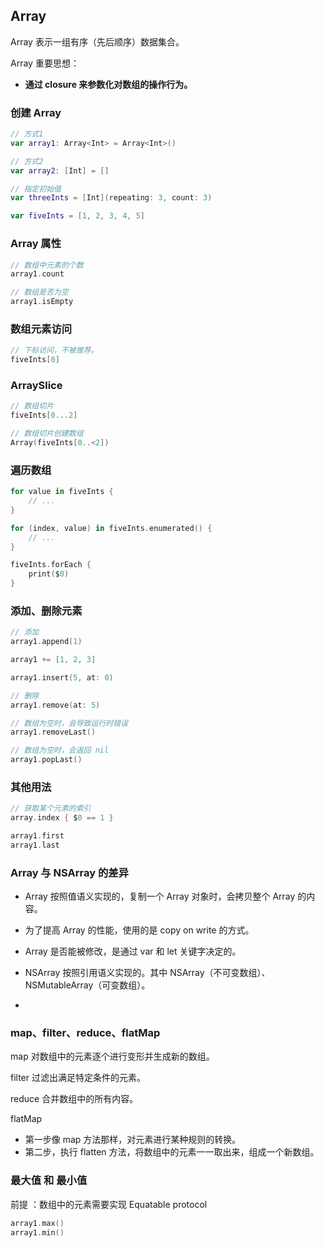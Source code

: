 ## Array

Array 表示一组有序（先后顺序）数据集合。


Array 重要思想：

* **通过 closure 来参数化对数组的操作行为。**

### 创建 Array

```swift
// 方式1
var array1: Array<Int> = Array<Int>()

// 方式2
var array2: [Int] = []

// 指定初始值
var threeInts = [Int](repeating: 3, count: 3)

var fiveInts = [1, 2, 3, 4, 5]
```

### Array 属性

```swift
// 数组中元素的个数
array1.count

// 数组是否为空
array1.isEmpty
```

### 数组元素访问

```swift
// 下标访问，不被推荐。
fiveInts[0]
```

### ArraySlice

```swift
// 数组切片
fiveInts[0...2]

// 数组切片创建数组
Array(fiveInts[0..<2])
```

### 遍历数组

```swift
for value in fiveInts {
	// ...
}

for (index, value) in fiveInts.enumerated() {
	// ...
}

fiveInts.forEach {
	print($0)
}
```

### 添加、删除元素

```swift
// 添加
array1.append(1)

array1 += [1, 2, 3]

array1.insert(5, at: 0)

// 删除
array1.remove(at: 5)

// 数组为空时，会导致运行时错误
array1.removeLast()

// 数组为空时，会返回 nil
array1.popLast()
```

### 其他用法

```Swift
// 获取某个元素的索引
array.index { $0 == 1 }

array1.first
array1.last

```

### Array 与 NSArray 的差异

* Array 按照值语义实现的，复制一个 Array 对象时，会拷贝整个 Array 的内容。
* 为了提高 Array 的性能，使用的是 copy on write 的方式。
* Array 是否能被修改，是通过 var 和 let 关键字决定的。


* NSArray 按照引用语义实现的。其中 NSArray（不可变数组）、NSMutableArray（可变数组）。
* 

### map、filter、reduce、flatMap


map 对数组中的元素逐个进行变形并生成新的数组。

filter 过滤出满足特定条件的元素。

reduce 合并数组中的所有内容。

flatMap 

* 第一步像 map 方法那样，对元素进行某种规则的转换。
* 第二步，执行 flatten 方法，将数组中的元素一一取出来，组成一个新数组。

### 最大值 和 最小值

前提 ：数组中的元素需要实现 Equatable protocol

```swift
array1.max()
array1.min()
```
